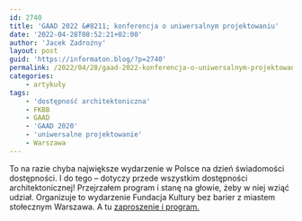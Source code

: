 ```yaml
---
id: 2740
title: 'GAAD 2022 &#8211; konferencja o uniwersalnym projektowaniu'
date: '2022-04-28T08:52:21+02:00'
author: 'Jacek Zadrożny'
layout: post
guid: 'https://informaton.blog/?p=2740'
permalink: /2022/04/28/gaad-2022-konferencja-o-uniwersalnym-projektowaniu/
categories:
    - artykuły
tags:
    - 'dostępność architektoniczna'
    - FKBB
    - GAAD
    - 'GAAD 2020'
    - 'uniwersalne projektowanie'
    - Warszawa
---
```


To na razie chyba największe wydarzenie w Polsce na dzień świadomości dostępności. I do tego – dotyczy przede wszystkim dostępności architektonicznej! Przejrzałem program i stanę na głowie, żeby w niej wziąć udział. Organizuje to wydarzenie Fundacja Kultury bez barier z miastem stołecznym Warszawa. A tu [zaproszenie i program.](http://zapisy.warszawadostepna.pl/konferencja-miasto-i-jego-uslugi-zaprojektowane-uniwersalnie-czyli-jak)